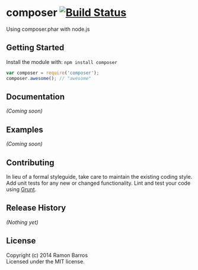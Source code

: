 # composer [![Build Status](https://secure.travis-ci.org/rbarros/node-composer.png?branch=master)](http://travis-ci.org/rbarros/node-composer)

Using composer.phar with node.js

## Getting Started
Install the module with: `npm install composer`

```javascript
var composer = require('composer');
composer.awesome(); // "awesome"
```

## Documentation
_(Coming soon)_

## Examples
_(Coming soon)_

## Contributing
In lieu of a formal styleguide, take care to maintain the existing coding style. Add unit tests for any new or changed functionality. Lint and test your code using [Grunt](http://gruntjs.com/).

## Release History
_(Nothing yet)_

## License
Copyright (c) 2014 Ramon Barros  
Licensed under the MIT license.
